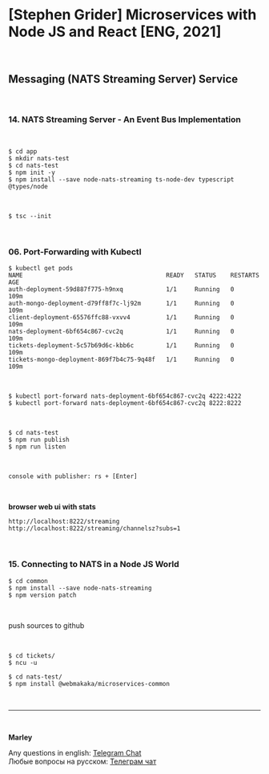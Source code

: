 # [Stephen Grider] Microservices with Node JS and React [ENG, 2021]

<br/>

## Messaging (NATS Streaming Server) Service

<br/>

### 14. NATS Streaming Server - An Event Bus Implementation

<br/>

    $ cd app
    $ mkdir nats-test
    $ cd nats-test
    $ npm init -y
    $ npm install --save node-nats-streaming ts-node-dev typescript @types/node

<br/>

    $ tsc --init

<br/>

### 06. Port-Forwarding with Kubectl

```
$ kubectl get pods
NAME                                        READY   STATUS    RESTARTS   AGE
auth-deployment-59d887f775-h9nxq            1/1     Running   0          109m
auth-mongo-deployment-d79ff8f7c-lj92m       1/1     Running   0          109m
client-deployment-65576ffc88-vxvv4          1/1     Running   0          109m
nats-deployment-6bf654c867-cvc2q            1/1     Running   0          109m
tickets-deployment-5c57b69d6c-kbb6c         1/1     Running   0          109m
tickets-mongo-deployment-869f7b4c75-9q48f   1/1     Running   0          109m
```

<br/>

    $ kubectl port-forward nats-deployment-6bf654c867-cvc2q 4222:4222
    $ kubectl port-forward nats-deployment-6bf654c867-cvc2q 8222:8222

<br/>

    $ cd nats-test
    $ npm run publish
    $ npm run listen

<br/>
    
    console with publisher: rs + [Enter]

<br/>

**browser web ui with stats**

    http://localhost:8222/streaming
    http://localhost:8222/streaming/channelsz?subs=1

<br/>

### 15. Connecting to NATS in a Node JS World

    $ cd common
    $ npm install --save node-nats-streaming
    $ npm version patch

<br/>

push sources to github

<br/>

    $ cd tickets/
    $ ncu -u

    $ cd nats-test/
    $ npm install @webmakaka/microservices-common

<br/>

---

<br/>

**Marley**

Any questions in english: <a href="https://jsdev.org/chat/">Telegram Chat</a>  
Любые вопросы на русском: <a href="https://jsdev.ru/chat/">Телеграм чат</a>
